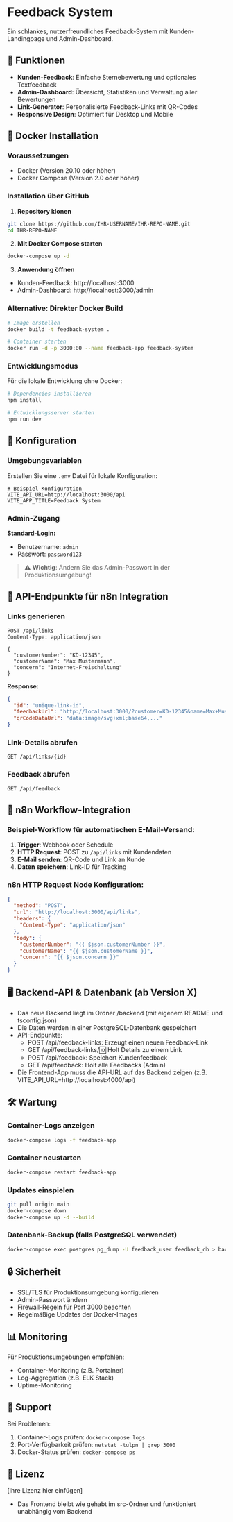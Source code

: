 # Feedback System

Ein schlankes, nutzerfreundliches Feedback-System mit Kunden-Landingpage und Admin-Dashboard.

## 🚀 Funktionen

- **Kunden-Feedback**: Einfache Sternebewertung und optionales Textfeedback
- **Admin-Dashboard**: Übersicht, Statistiken und Verwaltung aller Bewertungen
- **Link-Generator**: Personalisierte Feedback-Links mit QR-Codes
- **Responsive Design**: Optimiert für Desktop und Mobile

## 🐳 Docker Installation

### Voraussetzungen
- Docker (Version 20.10 oder höher)
- Docker Compose (Version 2.0 oder höher)

### Installation über GitHub

1. **Repository klonen**
```bash
git clone https://github.com/IHR-USERNAME/IHR-REPO-NAME.git
cd IHR-REPO-NAME
```

2. **Mit Docker Compose starten**
```bash
docker-compose up -d
```

3. **Anwendung öffnen**
- Kunden-Feedback: http://localhost:3000
- Admin-Dashboard: http://localhost:3000/admin

### Alternative: Direkter Docker Build

```bash
# Image erstellen
docker build -t feedback-system .

# Container starten
docker run -d -p 3000:80 --name feedback-app feedback-system
```

### Entwicklungsmodus

Für die lokale Entwicklung ohne Docker:

```bash
# Dependencies installieren
npm install

# Entwicklungsserver starten
npm run dev
```

## 🔧 Konfiguration

### Umgebungsvariablen

Erstellen Sie eine `.env` Datei für lokale Konfiguration:

```env
# Beispiel-Konfiguration
VITE_API_URL=http://localhost:3000/api
VITE_APP_TITLE=Feedback System
```

### Admin-Zugang

**Standard-Login:**
- Benutzername: `admin`
- Passwort: `password123`

> ⚠️ **Wichtig**: Ändern Sie das Admin-Passwort in der Produktionsumgebung!

## 📡 API-Endpunkte für n8n Integration

### Links generieren
```http
POST /api/links
Content-Type: application/json

{
  "customerNumber": "KD-12345",
  "customerName": "Max Mustermann",
  "concern": "Internet-Freischaltung"
}
```

**Response:**
```json
{
  "id": "unique-link-id",
  "feedbackUrl": "http://localhost:3000/?customer=KD-12345&name=Max+Mustermann&concern=Internet-Freischaltung&text=K%C3%BCrzlich+wurde+Ihr+Internet+freigeschaltet%2C+wie+war+Ihre+Erfahrung%3F&ref=unique-link-id",
  "qrCodeDataUrl": "data:image/svg+xml;base64,..."
}
```

### Link-Details abrufen
```http
GET /api/links/{id}
```

### Feedback abrufen
```http
GET /api/feedback
```

## 🔄 n8n Workflow-Integration

### Beispiel-Workflow für automatischen E-Mail-Versand:

1. **Trigger**: Webhook oder Schedule
2. **HTTP Request**: POST zu `/api/links` mit Kundendaten
3. **E-Mail senden**: QR-Code und Link an Kunde
4. **Daten speichern**: Link-ID für Tracking

### n8n HTTP Request Node Konfiguration:
```json
{
  "method": "POST",
  "url": "http://localhost:3000/api/links",
  "headers": {
    "Content-Type": "application/json"
  },
  "body": {
    "customerNumber": "{{ $json.customerNumber }}",
    "customerName": "{{ $json.customerName }}",
    "concern": "{{ $json.concern }}"
  }
}
```

## 🖥️ Backend-API & Datenbank (ab Version X)

- Das neue Backend liegt im Ordner /backend (mit eigenem README und tsconfig.json)
- Die Daten werden in einer PostgreSQL-Datenbank gespeichert
- API-Endpunkte:
  - POST /api/feedback-links: Erzeugt einen neuen Feedback-Link
  - GET /api/feedback-links/:id: Holt Details zu einem Link
  - POST /api/feedback: Speichert Kundenfeedback
  - GET /api/feedback: Holt alle Feedbacks (Admin)
- Die Frontend-App muss die API-URL auf das Backend zeigen (z.B. VITE_API_URL=http://localhost:4000/api)

## 🛠️ Wartung

### Container-Logs anzeigen
```bash
docker-compose logs -f feedback-app
```

### Container neustarten
```bash
docker-compose restart feedback-app
```

### Updates einspielen
```bash
git pull origin main
docker-compose down
docker-compose up -d --build
```

### Datenbank-Backup (falls PostgreSQL verwendet)
```bash
docker-compose exec postgres pg_dump -U feedback_user feedback_db > backup.sql
```

## 🔒 Sicherheit

- SSL/TLS für Produktionsumgebung konfigurieren
- Admin-Passwort ändern
- Firewall-Regeln für Port 3000 beachten
- Regelmäßige Updates der Docker-Images

## 📊 Monitoring

Für Produktionsumgebungen empfohlen:
- Container-Monitoring (z.B. Portainer)
- Log-Aggregation (z.B. ELK Stack)
- Uptime-Monitoring

## 🤝 Support

Bei Problemen:
1. Container-Logs prüfen: `docker-compose logs`
2. Port-Verfügbarkeit prüfen: `netstat -tulpn | grep 3000`
3. Docker-Status prüfen: `docker-compose ps`

## 📝 Lizenz

[Ihre Lizenz hier einfügen]

- Das Frontend bleibt wie gehabt im src-Ordner und funktioniert unabhängig vom Backend
